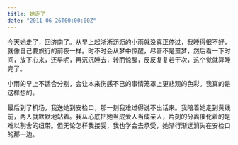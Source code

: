 ```yaml
---
title: 她走了
date: "2011-06-26T00:00:00Z"
---
```


今天她走了，回济南了。从早上起淅淅沥沥的小雨就没真正停过，我睡得很不好，就像自己要旅行的前夜一样。时不时会从梦中惊醒，尽管不是噩梦，然后看一下时间，放下心来，还早呢，再沉沉睡去，转而惊醒，反反复复若干次，这个觉就算睡完了。

小雨的早上不适合分别，会让本来伤感不已的事情笼罩上更悲观的色彩。我真的是这样想的。

最后到了机场，我送她到安检口，那一刻我难过得说不出话来。我陪着她走到黄线前，两人就默默地站着。我从心底把她当成爱人当成亲人，片刻的分离催化着的是难以割舍的纽带。但无论怎样我接受，我也学会去承受，她渐行渐远消失在安检口的那一边。
